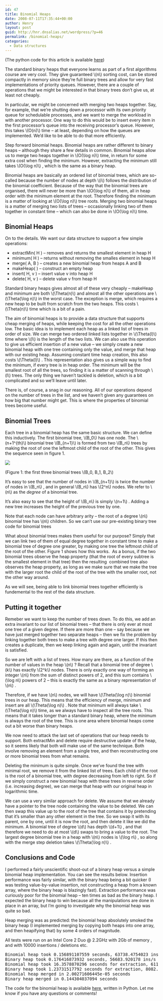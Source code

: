 ```yaml
---
id: 47
title: Binomial Heaps
date: 2008-07-11T17:35:44+00:00
author: Henry
layout: post
guid: http://hnr.dnsalias.net/wordpress/?p=46
permalink: /binomial-heaps/
categories:
  - Data structures
---
```

(The python code for this article is available [here](http://hnr.dnsalias.net/binomial_heap.py))

The standard binary heaps that everyone learns as part of a first algorithms course are very cool. They give guaranteed  \\(n\\) sorting cost, can be stored compactly in memory since they&#8217;re full binary trees and allow for very fast implementations of priority queues. However, there are a couple of operations that we might be interested in that binary trees don&#8217;t give us, at least not cheaply.

In particular, we might be concerned with merging two heaps together. Say, for example, that we&#8217;re shutting down a processor with its own priority queue for schedulable processes, and we want to merge the workload in with another processor. One way to do this would be to insert every item in the first processor&#8217;s queue into the receiving processor&#8217;s queue. However, this takes  \\(O(n)\\) time &#8211; at least, depending on how the queues are implemented. We&#8217;d like to be able to do that more efficiently.

Step forward binomial heaps. Binomial heaps are rather different to binary heaps &#8211; although they share a few details in common. Binomial heaps allow us to merge two heaps together in  \\(O(\log n)\\) time, in return for some extra cost when finding the minimum. However, extracting the minimum still takes \\(O(\log n)\\) , which is the same as a binary heap.

<!--more-->

Binomial heaps are basically an ordered list of binomial trees, which are so-called because the number of nodes at depth  \\(i\\) follows the distribution of the binomial coefficient. Because of the way that the binomial trees are organised, there will never be more than  \\(O(\log n)\\) of them, all in heap order with the minimum element at the root. Therefore finding the minimum is a matter of looking at  \\(O(\log n)\\) tree roots. Merging two binomial heaps is a matter of merging two lists of trees &#8211; occasionally linking two of them together in constant time &#8211; which can also be done in  \\(O(\log n)\\) time.

## Binomial Heaps

On to the details. We want our data structure to support a few simple operations:

  * extractMin( H ) &#8211; removes and returns the smallest element in heap H
  * minimum( H ) &#8211; returns without removing the smalles element in heap H
  * merge( A, B ) &#8211; creates a new binomial heap from heaps A and B
  * makeHeap( ) &#8211; construct an empty heap
  * insert( H, v ) &#8211; insert value v into heap H
  * delete( H, v ) &#8211; delete value v from heap H

Standard binary heaps gives almost all of these very cheaply &#8211; makeHeap and minimum are both  \\(\Theta(n)\\) and almost all the other operations are  \\(\Theta(\log n)\\) in the worst case. The exception is merge, which requires a new heap to be built from scratch from the two heaps. This costs  \\(\Theta(n)\\) time which is a bit of a pain.

The aim of binomial heaps is to provide a data structure that supports cheap merging of heaps, while keeping the cost for all the other operations low. The basic idea is to implement each heap as a linked list of trees in order of size. We can merge two ordered linked lists together in  \\(\Theta(l)\\) time where  \\(l\\) is the length of the two lists. We can also use this operation to give us efficient insertion of a new value &#8211; we simply create a new binomial heap with one tree containing only the value, and merge that heap with our existing heap. Assuming constant time heap creation, this also costs \\(\Theta(l)\\) . This representation also gives us a simple way to find the minimum, if every tree is in heap order. The minimum will be the smallest root of all the trees, so finding it is a matter of scanning through  \\(l\\) trees. The only thing we haven&#8217;t tackled is deletion, which is a bit complicated and so we&#8217;ll leave until later.

There is, of course, a snag in our reasoning. All of our operations depend on the number of trees in the list, and we haven&#8217;t given any guarantees on how big that number might get. This is where the properties of binomial trees become useful.

## Binomial Trees

Each tree in a binomial heap has the same basic structure. We can define this inductively. The first binomial tree,  \\(B_0\\) has one node. The  \\(n+1^{th}\\) binomial tree  \\(B_{n+1}\\) is formed from two  \\(B_n\\) trees by making the root of one the leftmost child of the root of the other. This gives the sequence seen in figure 1.

<img style='color:white;' src="http://hnr.dnsalias.net/images/binomials.png" alt="The first three binomial trees" />

(Figure 1: the first three binomial trees \\(B_0, B_1, B_2\\)

It&#8217;s easy to see that the number of nodes in  \\(B_{n+1}\\) is twice the number of nodes in \\(B_n\\) , and in general  \\(B_n\\) has  \\(2^n\\) nodes. We refer to  \\(n\\) as the _degree_ of a binomial tree.

It&#8217;s also easy to see that the height of  \\(B_n\\) is simply \\(n+1\\) . Adding a new tree increases the height of the previous tree by one.

Note that each node can have arbitrary arity &#8211; the root of a degree  \\(n\\) binomial tree has  \\(n\\) children. So we can&#8217;t use our pre-existing binary tree code for binomial trees

What about binomial trees makes them useful for our purpose? Simply that we can link two of them of equal degree together in constant time to make a binomial tree of degree one greater, by making one tree the leftmost child of the root of the other. Figure 1 shows how this works.  As a bonus, if the two binomial trees observe the heap property (that the root of every subtree is the smallest element in that tree) then the resulting  combined tree also observes the heap property, as long as we make sure that we make the tree with the larger root the child of the root of the tree with the smaller root, not the other way around.

As we will see, being able to link binomial trees together efficiently is fundemental to the rest of the data structure.

## Putting it together

Remeber we want to keep the number of trees down. To do this, we add an extra invariant to our list of binomial trees &#8211; that there is only ever at most one tree of a given degree. If there are more than one &#8211; say because we have just merged together two separate heaps &#8211; then we fix the problem by linking together both trees to make a tree with degree one larger. If this then creates a duplicate, then we keep linking again and again, until the invariant is satisfied.

So we are left with a list of trees. How many are there, as a function of the number of values in the heap \\(n\\) ? Recall that a binomial tree of degree  \\(k\\) has exactly  \\(2^k\\) nodes. There is only exactly one way of forming an integer  \\(n\\) from the sum of distinct powers of 2, and this sum contains  \\(\log n\\) powers of 2 &#8211; this is exactly the same as a binary representation of \\(n\\) .

Therefore, if we have  \\(n\\) nodes, we will have  \\(\Theta(\log n)\\) binomial trees in our heap. This means that the efficiency of merge, minimum and insert are all \\(\Theta(\log n)\\) . Note that minimum will always take  \\(\Theta(\log n)\\) time, as we always have to inspect all the tree roots. This means that it takes longer than a standard binary heap, where the minimum is always the root of the tree. This is one area where binomial heaps come out a bit worse than binary heaps.

We now need to attack the last set of operations that our heap needs to support. Both extractMin and delete require destructive update of the heap, so it seems likely that both will make use of the same technique. Both involve removing an element from a single tree, and then reconstructing one or more binomial trees from what remains.

Deleting the minimum is quite simple. Once we&#8217;ve found the tree with minimal root, we remove it from the linked list of trees. Each child of the root is the root of a binomial tree, with degree decreasing from left to right. So if we simply construct a new binomial heap with these trees in reverse order (i.e. increasing degree), we can merge that heap with our original heap in logarithmic time.

We can use a very similar approach for delete. We assume that we already have a pointer to the tree node containing the value to be deleted. We can then swap this value up to the root of the tree that contains it by pretending that it&#8217;s smaller than any other element in the tree. So we swap it with its parent, one by one, until it is now the root, and then delete it like we did the minimum. A binomial tree of degree  \\(d\\) has depth \\(d+1\\) , and that therefore we need to do at most  \\(d\\) swaps to bring a value to the root. The largest degree binomial tree in a heap with  \\(n\\) nodes is \\(\log n\\) , so along with the merge step deletion takes \\(\Theta(\log n)\\) .

## Conclusions and Code

I performed a fairly unscientific shoot-out of a binary heap versus a simple binomial heap implementation. You can see the results below. Insertion performance was fairly similar, with the binary heap being a bit quicker (I was testing value-by-value insertion, not constructing a heap from a known array, where the binary heap is blazingly fast). Extraction performance was curiously poor for the binomial heap &#8211; ten times as bad as the binary heap. I expected the binary heap to win because all the manipulations are done in place in an array, but I&#8217;m going to investigate why the binomial heap was quite so bad.

Heap merging was as predicted: the binomial heap absolutely smoked the binary heap (I implemented merging by copying both heaps into one array, and then heapifying that) by some 4 orders of magnitude.

All tests were run on an Intel Core 2 Duo @ 2.2GHz with 2Gb of memory , and with 10000 insertions / deletions etc.

<pre>Binomial heap took 0.156891107559 seconds, 63738.4754023 ins/s
Binary heap took 0.176416873932 seconds, 56683.920178 ins/s
Binomial heap took 16.3578870296 seconds for extraction, 611.325899358 ext/s
Binary heap took 1.23731517792 seconds for extraction, 8082.01513929 ext/s
Binomial heap merged in 2.00271606445e-05 seconds
Binary heap merged in 0.144304037094 seconds</pre>

The code for the binomial heap is available [here](http://hnr.dnsalias.net/binomial_heap.py), written in Python. Let me know if you have any questions or comments!

